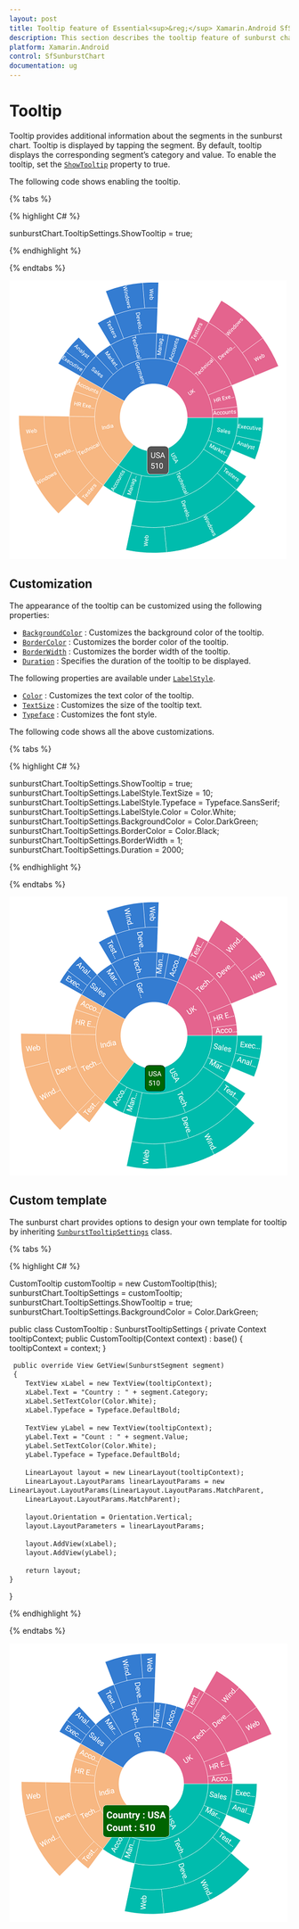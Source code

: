 ```yaml
---
layout: post
title: Tooltip feature of Essential<sup>&reg;</sup> Xamarin.Android SfSunburstChart
description: This section describes the tooltip feature of sunburst chart.
platform: Xamarin.Android
control: SfSunburstChart
documentation: ug
---
```


# Tooltip

Tooltip provides additional information about the segments in the sunburst chart. Tooltip is displayed by tapping the segment. By default, tooltip displays the corresponding segment’s category and value. To enable the tooltip, set the [`ShowTooltip`](https://help.syncfusion.com/cr/xamarin-android/Syncfusion.SfSunburstChart.Android.SunburstTooltipSettings.html#Syncfusion_SfSunburstChart_Android_SunburstTooltipSettings_ShowTooltip) property to true.

The following code shows enabling the tooltip.

{% tabs %} 

{% highlight C# %} 

  sunburstChart.TooltipSettings.ShowTooltip = true;

{% endhighlight %}

{% endtabs %} 

![](Tooltip_images/Tooltip.png)

## Customization

The appearance of the tooltip can be customized using the following properties:

* [`BackgroundColor`](https://help.syncfusion.com/cr/xamarin-android/Syncfusion.SfSunburstChart.Android.SunburstTooltipSettings.html#Syncfusion_SfSunburstChart_Android_SunburstTooltipSettings_BackgroundColor) : Customizes the background color of the tooltip.
* [`BorderColor`](https://help.syncfusion.com/cr/xamarin-android/Syncfusion.SfSunburstChart.Android.SunburstTooltipSettings.html#Syncfusion_SfSunburstChart_Android_SunburstTooltipSettings_BorderColor) : Customizes the border color of the tooltip.
* [`BorderWidth`](https://help.syncfusion.com/cr/xamarin-android/Syncfusion.SfSunburstChart.Android.SunburstTooltipSettings.html#Syncfusion_SfSunburstChart_Android_SunburstTooltipSettings_BorderWidth) : Customizes the border width of the tooltip.
* [`Duration`](https://help.syncfusion.com/cr/xamarin-android/Syncfusion.SfSunburstChart.Android.SunburstTooltipSettings.html#Syncfusion_SfSunburstChart_Android_SunburstTooltipSettings_Duration) : Specifies the duration of the tooltip to be displayed.

The following properties are available under [`LabelStyle`](https://help.syncfusion.com/cr/xamarin-android/Syncfusion.SfSunburstChart.Android.SunburstTooltipSettings.html#Syncfusion_SfSunburstChart_Android_SunburstTooltipSettings_LabelStyle).

* [`Color`](https://help.syncfusion.com/cr/xamarin-android/Syncfusion.SfSunburstChart.Android.SunburstChartLabelStyle.html#Syncfusion_SfSunburstChart_Android_SunburstChartLabelStyle_Color) : Customizes the text color of the tooltip.
* [`TextSize`](https://help.syncfusion.com/cr/xamarin-android/Syncfusion.SfSunburstChart.Android.SunburstChartLabelStyle.html#Syncfusion_SfSunburstChart_Android_SunburstChartLabelStyle_TextSize) : Customizes the size of the tooltip text.
* [`Typeface`](https://help.syncfusion.com/cr/xamarin-android/Syncfusion.SfSunburstChart.Android.SunburstChartLabelStyle.html#Syncfusion_SfSunburstChart_Android_SunburstChartLabelStyle_Typeface) : Customizes the font style.

The following code shows all the above customizations.

{% tabs %} 

{% highlight C# %}

  sunburstChart.TooltipSettings.ShowTooltip = true;
  sunburstChart.TooltipSettings.LabelStyle.TextSize = 10;
  sunburstChart.TooltipSettings.LabelStyle.Typeface = Typeface.SansSerif;
  sunburstChart.TooltipSettings.LabelStyle.Color = Color.White;
  sunburstChart.TooltipSettings.BackgroundColor = Color.DarkGreen;
  sunburstChart.TooltipSettings.BorderColor = Color.Black;
  sunburstChart.TooltipSettings.BorderWidth = 1;
  sunburstChart.TooltipSettings.Duration = 2000;        

{% endhighlight %}

{% endtabs %} 

![](Tooltip_images/Customization.png)

## Custom template

The sunburst chart provides options to design your own template for tooltip by inheriting [`SunburstTooltipSettings`](https://help.syncfusion.com/cr/xamarin-android/Syncfusion.SfSunburstChart.Android.SunburstTooltipSettings.html) class.

{% tabs %} 

{% highlight C# %} 

  CustomTooltip customTooltip = new CustomTooltip(this);
  sunburstChart.TooltipSettings = customTooltip;
  sunburstChart.TooltipSettings.ShowTooltip = true;            
  sunburstChart.TooltipSettings.BackgroundColor = Color.DarkGreen;
          

  public class CustomTooltip : SunburstTooltipSettings
  {
     private Context tooltipContext;
     public CustomTooltip(Context context) : base()
     {
        tooltipContext = context;
     }

     public override View GetView(SunburstSegment segment)
     {
        TextView xLabel = new TextView(tooltipContext);
        xLabel.Text = "Country : " + segment.Category;
        xLabel.SetTextColor(Color.White);
        xLabel.Typeface = Typeface.DefaultBold;

        TextView yLabel = new TextView(tooltipContext);
        yLabel.Text = "Count : " + segment.Value;
        yLabel.SetTextColor(Color.White);
        yLabel.Typeface = Typeface.DefaultBold;

        LinearLayout layout = new LinearLayout(tooltipContext);           
        LinearLayout.LayoutParams linearLayoutParams = new LinearLayout.LayoutParams(LinearLayout.LayoutParams.MatchParent,
        LinearLayout.LayoutParams.MatchParent);

        layout.Orientation = Orientation.Vertical;
        layout.LayoutParameters = linearLayoutParams;

        layout.AddView(xLabel);
        layout.AddView(yLabel);

        return layout;
    }
  }

{% endhighlight %}

{% endtabs %} 

![](Tooltip_images/Template.png)

